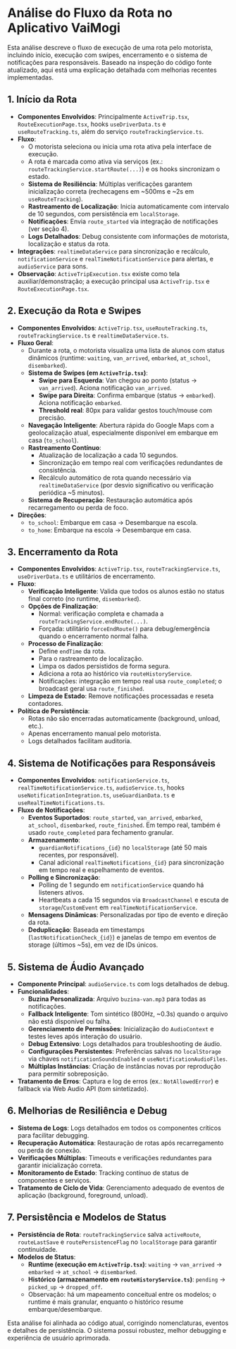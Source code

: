 # Análise do Fluxo da Rota no Aplicativo VaiMogi

Esta análise descreve o fluxo de execução de uma rota pelo motorista, incluindo início, execução com swipes, encerramento e o sistema de notificações para responsáveis. Baseado na inspeção do código fonte atualizado, aqui está uma explicação detalhada com melhorias recentes implementadas.

## 1. Início da Rota

- **Componentes Envolvidos**: Principalmente `ActiveTrip.tsx`, `RouteExecutionPage.tsx`, hooks `useDriverData.ts` e `useRouteTracking.ts`, além do serviço `routeTrackingService.ts`.
- **Fluxo**:
  - O motorista seleciona ou inicia uma rota ativa pela interface de execução.
  - A rota é marcada como ativa via serviços (ex.: `routeTrackingService.startRoute(...)`) e os hooks sincronizam o estado.
  - **Sistema de Resiliência**: Múltiplas verificações garantem inicialização correta (rechecagens em ~500ms e ~2s em `useRouteTracking`).
  - **Rastreamento de Localização**: Inicia automaticamente com intervalo de 10 segundos, com persistência em `localStorage`.
  - **Notificações**: Envia `route_started` via integração de notificações (ver seção 4).
  - **Logs Detalhados**: Debug consistente com informações de motorista, localização e status da rota.
- **Integrações**: `realtimeDataService` para sincronização e recálculo, `notificationService` e `realTimeNotificationService` para alertas, e `audioService` para sons.
- **Observação**: `ActiveTripExecution.tsx` existe como tela auxiliar/demonstração; a execução principal usa `ActiveTrip.tsx` e `RouteExecutionPage.tsx`.

## 2. Execução da Rota e Swipes

- **Componentes Envolvidos**: `ActiveTrip.tsx`, `useRouteTracking.ts`, `routeTrackingService.ts` e `realtimeDataService.ts`.
- **Fluxo Geral**:
  - Durante a rota, o motorista visualiza uma lista de alunos com status dinâmicos (runtime: `waiting`, `van_arrived`, `embarked`, `at_school`, `disembarked`).
  - **Sistema de Swipes (em `ActiveTrip.tsx`)**:
    - **Swipe para Esquerda**: Van chegou ao ponto (status → `van_arrived`). Aciona notificação `van_arrived`.
    - **Swipe para Direita**: Confirma embarque (status → `embarked`). Aciona notificação `embarked`.
    - **Threshold real**: 80px para validar gestos touch/mouse com precisão.
  - **Navegação Inteligente**: Abertura rápida do Google Maps com a geolocalização atual, especialmente disponível em embarque em casa (`to_school`).
  - **Rastreamento Contínuo**: 
    - Atualização de localização a cada 10 segundos.
    - Sincronização em tempo real com verificações redundantes de consistência.
    - Recálculo automático de rota quando necessário via `realtimeDataService` (por desvio significativo ou verificação periódica ~5 minutos).
  - **Sistema de Recuperação**: Restauração automática após recarregamento ou perda de foco.
- **Direções**:
  - `to_school`: Embarque em casa → Desembarque na escola.
  - `to_home`: Embarque na escola → Desembarque em casa.

## 3. Encerramento da Rota

- **Componentes Envolvidos**: `ActiveTrip.tsx`, `routeTrackingService.ts`, `useDriverData.ts` e utilitários de encerramento.
- **Fluxo**:
  - **Verificação Inteligente**: Valida que todos os alunos estão no status final correto (no runtime, `disembarked`).
  - **Opções de Finalização**: 
    - Normal: verificação completa e chamada a `routeTrackingService.endRoute(...)`.
    - Forçada: utilitário `forceEndRoute()` para debug/emergência quando o encerramento normal falha.
  - **Processo de Finalização**:
    - Define `endTime` da rota.
    - Para o rastreamento de localização.
    - Limpa os dados persistidos de forma segura.
    - Adiciona a rota ao histórico via `routeHistoryService`.
    - Notificações: integração em tempo real usa `route_completed`; o broadcast geral usa `route_finished`.
  - **Limpeza de Estado**: Remove notificações processadas e reseta contadores.
- **Política de Persistência**: 
  - Rotas não são encerradas automaticamente (background, unload, etc.).
  - Apenas encerramento manual pelo motorista.
  - Logs detalhados facilitam auditoria.

## 4. Sistema de Notificações para Responsáveis

- **Componentes Envolvidos**: `notificationService.ts`, `realTimeNotificationService.ts`, `audioService.ts`, hooks `useNotificationIntegration.ts`, `useGuardianData.ts` e `useRealTimeNotifications.ts`.
- **Fluxo de Notificações**:
  - **Eventos Suportados**: `route_started`, `van_arrived`, `embarked`, `at_school`, `disembarked`, `route_finished`. Em tempo real, também é usado `route_completed` para fechamento granular.
  - **Armazenamento**: 
    - `guardianNotifications_{id}` no `localStorage` (até 50 mais recentes, por responsável).
    - Canal adicional `realTimeNotifications_{id}` para sincronização em tempo real e espelhamento de eventos.
  - **Polling e Sincronização**:
    - Polling de 1 segundo em `notificationService` quando há listeners ativos.
    - Heartbeats a cada 15 segundos via `BroadcastChannel` e escuta de `storage`/`CustomEvent` em `realTimeNotificationService`.
  - **Mensagens Dinâmicas**: Personalizadas por tipo de evento e direção da rota.
  - **Deduplicação**: Baseada em timestamps (`lastNotificationCheck_{id}`) e janelas de tempo em eventos de storage (últimos ~5s), em vez de IDs únicos.

## 5. Sistema de Áudio Avançado

- **Componente Principal**: `audioService.ts` com logs detalhados de debug.
- **Funcionalidades**:
  - **Buzina Personalizada**: Arquivo `buzina-van.mp3` para todas as notificações.
  - **Fallback Inteligente**: Tom sintético (800Hz, ~0.3s) quando o arquivo não está disponível ou falha.
  - **Gerenciamento de Permissões**: Inicialização do `AudioContext` e testes leves após interação do usuário.
  - **Debug Extensivo**: Logs detalhados para troubleshooting de áudio.
  - **Configurações Persistentes**: Preferências salvas no `localStorage` via chaves `notificationSoundsEnabled` e `useNotificationAudioFiles`.
  - **Múltiplas Instâncias**: Criação de instâncias novas por reprodução para permitir sobreposição.
- **Tratamento de Erros**: Captura e log de erros (ex.: `NotAllowedError`) e fallback via Web Audio API (tom sintetizado).

## 6. Melhorias de Resiliência e Debug

- **Sistema de Logs**: Logs detalhados em todos os componentes críticos para facilitar debugging.
- **Recuperação Automática**: Restauração de rotas após recarregamento ou perda de conexão.
- **Verificações Múltiplas**: Timeouts e verificações redundantes para garantir inicialização correta.
- **Monitoramento de Estado**: Tracking contínuo de status de componentes e serviços.
- **Tratamento de Ciclo de Vida**: Gerenciamento adequado de eventos de aplicação (background, foreground, unload).

## 7. Persistência e Modelos de Status

- **Persistência de Rota**: `routeTrackingService` salva `activeRoute`, `routeLastSave` e `routePersistenceFlag` no `localStorage` para garantir continuidade.
- **Modelos de Status**:
  - **Runtime (execução em `ActiveTrip.tsx`)**: `waiting` → `van_arrived` → `embarked` → `at_school` → `disembarked`.
  - **Histórico (armazenamento em `routeHistoryService.ts`)**: `pending` → `picked_up` → `dropped_off`.
  - Observação: há um mapeamento conceitual entre os modelos; o runtime é mais granular, enquanto o histórico resume embarque/desembarque.

Esta análise foi alinhada ao código atual, corrigindo nomenclaturas, eventos e detalhes de persistência. O sistema possui robustez, melhor debugging e experiência de usuário aprimorada.